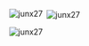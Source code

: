 
<p><img align="left" src="https://github-readme-stats.vercel.app/api/top-langs?username=junx27&show_icons=true&locale=en&layout=compact" alt="junx27" /></p>

<p>&nbsp;<img align="center" src="https://github-readme-stats.vercel.app/api?username=junx27&show_icons=true&locale=en" alt="junx27" /></p>

<p><img align="center" src="https://github-readme-streak-stats.herokuapp.com/?user=junx27&" alt="junx27" /></p>
